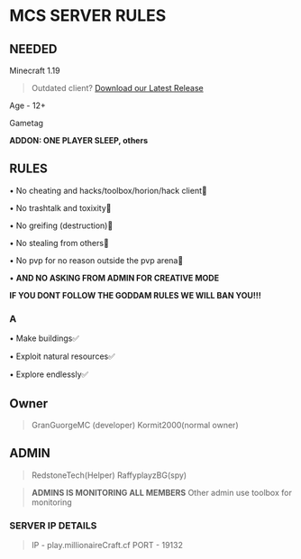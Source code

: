 # **MCS** SERVER RULES 

## **NEEDED**

Minecraft 1.19
> Outdated client? [Download our Latest Release](https://guormit.cf/get/minecraft/latest)

Age - 12+ 

Gametag 

**ADDON: ONE PLAYER SLEEP, others**

## **RULES**

• No cheating and hacks/toolbox/horion/hack client🚫

• No trashtalk and toxixity🚫

• No greifing (destruction)🚫

• No stealing from others🚫

• No pvp for no reason outside the pvp arena🚫

• **AND NO ASKING FROM ADMIN FOR CREATIVE MODE**

**IF YOU DONT FOLLOW THE GODDAM RULES WE WILL BAN YOU!!!**

### A

• Make buildings✅

• Exploit natural resources✅

• Explore endlessly✅ 

## Owner

> GranGuorgeMC (developer)
> Kormit2000(normal owner)

## ADMIN

> RedstoneTech(Helper)
> RaffyplayzBG(spy)

> **ADMINS IS MONITORING ALL MEMBERS** Other admin use toolbox for monitoring 

### SERVER IP DETAILS
> IP - play.millionaireCraft.cf
> PORT - 19132
